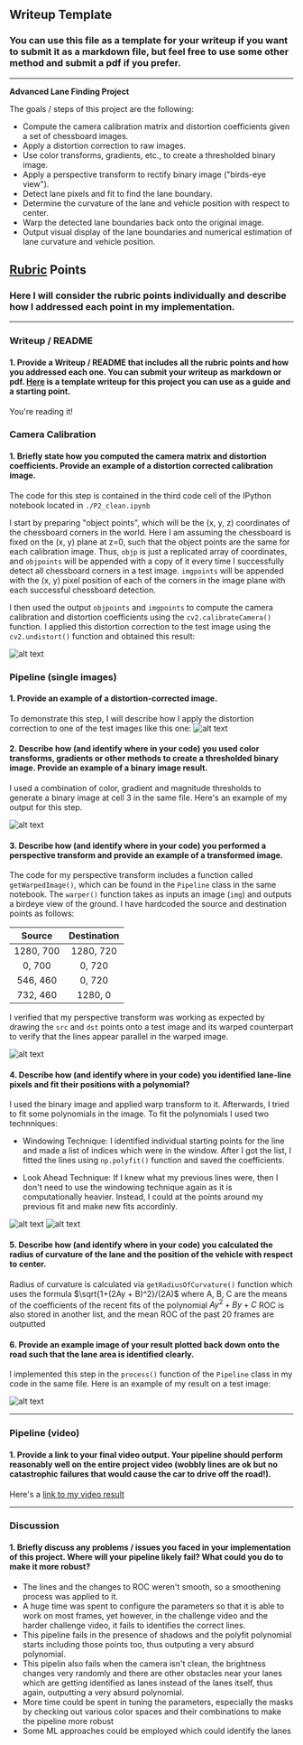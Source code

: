 ## Writeup Template

### You can use this file as a template for your writeup if you want to submit it as a markdown file, but feel free to use some other method and submit a pdf if you prefer.

---

**Advanced Lane Finding Project**

The goals / steps of this project are the following:

* Compute the camera calibration matrix and distortion coefficients given a set of chessboard images.
* Apply a distortion correction to raw images.
* Use color transforms, gradients, etc., to create a thresholded binary image.
* Apply a perspective transform to rectify binary image ("birds-eye view").
* Detect lane pixels and fit to find the lane boundary.
* Determine the curvature of the lane and vehicle position with respect to center.
* Warp the detected lane boundaries back onto the original image.
* Output visual display of the lane boundaries and numerical estimation of lane curvature and vehicle position.

[//]: # (Image References)

[image1]: ./output_images/undistorted_image.jpg "Undistorted"
[image2]: ./test_images/test1.jpg "Road Transformed"
[image3]: ./output_images/binary_img.jpg "Binary Example"
[image4]: ./output_images/warped.jpg "Warp Example"
[image5]: ./output_images/fit1.jpg "Windowing Technique"
[image5_1]: ./output_images/fit2.jpg "Look Ahead Technique"
[image6]: ./output_images/test1.jpg "Output"
[video1]: ./project_video_edited.mp4 "Video"

## [Rubric](https://review.udacity.com/#!/rubrics/571/view) Points

### Here I will consider the rubric points individually and describe how I addressed each point in my implementation.  

---

### Writeup / README

#### 1. Provide a Writeup / README that includes all the rubric points and how you addressed each one.  You can submit your writeup as markdown or pdf.  [Here](https://github.com/udacity/CarND-Advanced-Lane-Lines/blob/master/writeup_template.md) is a template writeup for this project you can use as a guide and a starting point.  

You're reading it!

### Camera Calibration

#### 1. Briefly state how you computed the camera matrix and distortion coefficients. Provide an example of a distortion corrected calibration image.

The code for this step is contained in the third code cell of the IPython notebook located in `./P2_clean.ipynb`

I start by preparing "object points", which will be the (x, y, z) coordinates of the chessboard corners in the world. Here I am assuming the chessboard is fixed on the (x, y) plane at z=0, such that the object points are the same for each calibration image.  Thus, `objp` is just a replicated array of coordinates, and `objpoints` will be appended with a copy of it every time I successfully detect all chessboard corners in a test image.  `imgpoints` will be appended with the (x, y) pixel position of each of the corners in the image plane with each successful chessboard detection.  

I then used the output `objpoints` and `imgpoints` to compute the camera calibration and distortion coefficients using the `cv2.calibrateCamera()` function.  I applied this distortion correction to the test image using the `cv2.undistort()` function and obtained this result: 

![alt text][image1]

### Pipeline (single images)

#### 1. Provide an example of a distortion-corrected image.

To demonstrate this step, I will describe how I apply the distortion correction to one of the test images like this one:
![alt text][image2]

#### 2. Describe how (and identify where in your code) you used color transforms, gradients or other methods to create a thresholded binary image.  Provide an example of a binary image result.

I used a combination of color, gradient and magnitude thresholds  to generate a binary image at cell 3 in the same file.  Here's an example of my output for this step. 

![alt text][image3]

#### 3. Describe how (and identify where in your code) you performed a perspective transform and provide an example of a transformed image.

The code for my perspective transform includes a function called `getWarpedImage()`, which can be found in the `Pipeline` class in the same notebook.  The `warper()` function takes as inputs an image (`img`) and outputs a birdeye view of the ground. I have hardcoded the source and destination points as follows:

| Source        | Destination   | 
|:-------------:|:-------------:| 
| 1280, 700      | 1280, 720        | 
| 0, 700      | 0, 720      |
| 546, 460     | 0, 720      |
| 732, 460      | 1280, 0        |


I verified that my perspective transform was working as expected by drawing the `src` and `dst` points onto a test image and its warped counterpart to verify that the lines appear parallel in the warped image.

![alt text][image4]

#### 4. Describe how (and identify where in your code) you identified lane-line pixels and fit their positions with a polynomial?

I used the binary image and applied warp transform to it. Afterwards, I tried to fit some polynomials in the image. To fit the polynomials I used two technniques: 

* Windowing Technique: I identified individual starting points for the line and made a list of indices which were in the window. After I got the list, I fitted the lines using `np.polyfit()` function and saved the coefficients. 

* Look Ahead Technique: If I knew what my previous lines were, then I don't need to use the windowing technique again as it is computationally heavier. Instead, I could at the points around my previous fit and make new fits accordinly.

![alt text][image5]
![alt text][image5_1]

#### 5. Describe how (and identify where in your code) you calculated the radius of curvature of the lane and the position of the vehicle with respect to center.

Radius of curvature is calculated via `getRadiusOfCurvature()` function which uses the formula $\sqrt{1+(2Ay + B)^2}/(2A)$
where A, B, C are the means of the coefficients of the recent fits of the polynomial $Ay^2+By+C$ 
ROC is also stored in another list, and the mean ROC of the past 20 frames are outputted 


#### 6. Provide an example image of your result plotted back down onto the road such that the lane area is identified clearly.

I implemented this step in the `process()` function of the `Pipeline` class in my code in the same file. Here is an example of my result on a test image:

![alt text][image6]

---

### Pipeline (video)

#### 1. Provide a link to your final video output.  Your pipeline should perform reasonably well on the entire project video (wobbly lines are ok but no catastrophic failures that would cause the car to drive off the road!).

Here's a [link to my video result](./project_video_edited.mp4)

---

### Discussion

#### 1. Briefly discuss any problems / issues you faced in your implementation of this project.  Where will your pipeline likely fail?  What could you do to make it more robust?

* The lines and the changes to ROC weren't smooth, so a smoothening process was applied to it. 
* A huge time was spent to configure the parameters so that it is able to work on most frames, yet however, in the challenge video and the harder challenge video, it fails to identifies the correct lines.
* This pipeline fails in the presence of shadows and the polyfit polynomial starts including those points too, thus outputing a very absurd polynomial.
* This pipelin also fails when the camera isn't clean, the brightness changes very randomly and there are other obstacles near your lanes which are getting identified as lanes instead of the lanes itself, thus again, outputting a very absurd polynomial.
* More time could be spent in tuning the parameters, especially the masks by checking out various color spaces and their combinations to make the pipeline more robust
* Some ML approaches could be employed which could identify the lanes